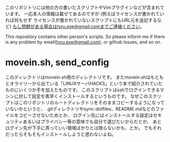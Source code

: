 このリポジトリには他の方の書いたスクリプトやVimプラグインなどが含まれています。
一応本人の情報は載せてあるのですが
(例えばライセンスが書かれていれば何もせず
ライセンスが書かれていないスクリプトにもURL元を追記するなど)
もし問題がある場合はtyru.exe@gmail.comまでご連絡ください。

This repository contains other person's scripts.
So please inform me if there is any problem
by email(tyru.exe@gmail.com), or github Issues, and so on.



# movein.sh, send_config
このディレクトリはmovein.sh用のディレクトリです。
またmovein.shはもともとオライリーから出ている「LINUXサーバHACKS」という本で紹介されていたものにいくつか手を加えたものです。
このスクリプトはsshでログインできるマシンに対して設定を素早くインストールするというものです。
なぜこのスクリプトはこのリポジトリのルートディレクトリをそのままコピーするようになっていないかというと、
.gitディレクトリやsync-dotfiles、README.mdなどのファイルをコピーさせないためとか、
ログイン先にはインストールする設定はセキュリティあるいはプライバシー等の意味でも自分で選びたいからだとか、
あとログイン先が下手に弄っていい環境ばかりとは限らないかも、とか。
でもそれだったらそもそもインストールしようと思わないよね。
